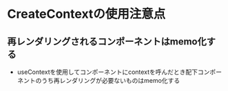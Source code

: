# CreateContextの使用注意点

## 再レンダリングされるコンポーネントはmemo化する

- useContextを使用してコンポーネントにcontextを呼んだとき配下コンポーネントのうち再レンダリングが必要ないものはmemo化する
